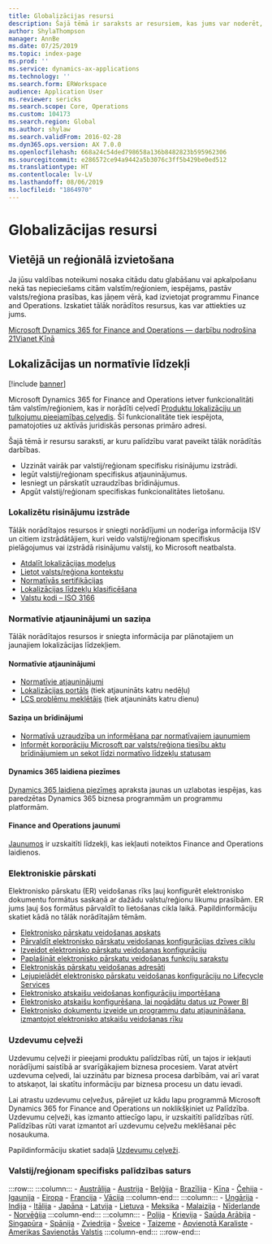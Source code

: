 ```yaml
---
title: Globalizācijas resursi
description: Šajā tēmā ir saraksts ar resursiem, kas jums var noderēt, lai uzzinātu papildinformāciju par valstij/reģionam specifisko funkcionalitāti un piedāvājumiem.
author: ShylaThompson
manager: AnnBe
ms.date: 07/25/2019
ms.topic: index-page
ms.prod: ''
ms.service: dynamics-ax-applications
ms.technology: ''
ms.search.form: ERWorkspace
audience: Application User
ms.reviewer: sericks
ms.search.scope: Core, Operations
ms.custom: 104173
ms.search.region: Global
ms.author: shylaw
ms.search.validFrom: 2016-02-28
ms.dyn365.ops.version: AX 7.0.0
ms.openlocfilehash: 668a24c54ded798658a136b8482823b595962306
ms.sourcegitcommit: e286572ce94a9442a5b3076c3ff5b429be0ed512
ms.translationtype: HT
ms.contentlocale: lv-LV
ms.lasthandoff: 08/06/2019
ms.locfileid: "1864970"
---
```

# <a name="globalization-resources"></a>Globalizācijas resursi

## <a name="local-and-regional-deployments"></a>Vietējā un reģionālā izvietošana
Ja jūsu valdības noteikumi nosaka citādu datu glabāšanu vai apkalpošanu nekā tas nepieciešams citām valstīm/reģioniem, iespējams, pastāv valsts/reģiona prasības, kas jāņem vērā, kad izvietojat programmu Finance and Operations. Izskatiet tālāk norādītos resursus, kas var attiekties uz jums.

[Microsoft Dynamics 365 for Finance and Operations — darbību nodrošina 21Vianet Ķīnā](https://docs.microsoft.com/dynamics365/unified-operations/dev-itpro/deployment/china-local-deployment)

## <a name="localization-and-regulatory-features"></a>Lokalizācijas un normatīvie līdzekļi

[!include [banner](../includes/banner.md)]

Microsoft Dynamics 365 for Finance and Operations ietver funkcionalitāti tām valstīm/reģioniem, kas ir norādīti ceļvedī [Produktu lokalizāciju un tulkojumu pieejamības ceļvedis](https://aka.ms/dynamics_365_international_availability_deck). Šī funkcionalitāte tiek iespējota, pamatojoties uz aktīvās juridiskās personas primāro adresi. 

Šajā tēmā ir resursu saraksti, ar kuru palīdzību varat paveikt tālāk norādītās darbības. 
- Uzzināt vairāk par valstij/reģionam specifisku risinājumu izstrādi.
- Iegūt valstij/reģionam specifiskus atjauninājumus.
- Iesniegt un pārskatīt uzraudzības brīdinājumus.
- Apgūt valstij/reģionam specifiskas funkcionalitātes lietošanu.

### <a name="developing-localized-solutions"></a>Lokalizētu risinājumu izstrāde
Tālāk norādītajos resursos ir sniegti norādījumi un noderīga informācija ISV un citiem izstrādātājiem, kuri veido valstij/reģionam specifiskus pielāgojumus vai izstrādā risinājumu valstij, ko Microsoft neatbalsta.
-   [Atdalīt lokalizācijas modeļus](separate-localization-models.md)
-   [Lietot valsts/reģiona kontekstu](apply-country-context.md)
-   [Normatīvās sertifikācijas](regulatory-certifications.md)
-   [Lokalizācijas līdzekļu klasificēšana](classify-localization-features.md)
-   [Valstu kodi – ISO 3166](https://www.iso.org/iso-3166-country-codes.html)

### <a name="regulatory-updates-and-communication"></a>Normatīvie atjauninājumi un saziņa
Tālāk norādītajos resursos ir sniegta informācija par plānotajiem un jaunajiem lokalizācijas līdzekļiem. 

#### <a name="regulatory-updates"></a>Normatīvie atjauninājumi
-   [Normatīvie atjauninājumi](../../financials/localizations/regulatory-updates.md)
-   [Lokalizācijas portāls](https://mbs.microsoft.com/customersource/northamerica/ax/support/support-news/GFMLocalizationPortalMC) (tiek atjaunināts katru nedēļu)
-   [LCS problēmu meklētājs](../lifecycle-services/issue-search-lcs.md) (tiek atjaunināts katru dienu)

#### <a name="communication-and-alerts"></a>Saziņa un brīdinājumi
-   [Normatīvā uzraudzība un informēšana par normatīvajiem jaunumiem](regulatory-watch-communication.md)
-   [Informēt korporāciju Microsoft par valsts/reģiona tiesību aktu brīdinājumiem un sekot līdzi normatīvo līdzekļu statusam](submit-localization-alerts.md)

#### <a name="dynamics-365-release-notes"></a>Dynamics 365 laidiena piezīmes
[Dynamics 365 laidiena piezīmes](https://docs.microsoft.com/business-applications-release-notes/) apraksta jaunas un uzlabotas iespējas, kas paredzētas Dynamics 365 biznesa programmām un programmu platformām. 

#### <a name="finance-and-operations-whats-new"></a>Finance and Operations jaunumi
[Jaunumos](../../fin-and-ops/get-started/whats-new-changed.md) ir uzskaitīti līdzekļi, kas iekļauti noteiktos Finance and Operations laidienos.

### <a name="electronic-reporting"></a>Elektroniskie pārskati
Elektronisko pārskatu (ER) veidošanas rīks ļauj konfigurēt elektronisko dokumentu formātus saskaņā ar dažādu valstu/reģionu likumu prasībām. ER jums ļauj šos formātus pārvaldīt to lietošanas cikla laikā. Papildinformāciju skatiet kādā no tālāk norādītajām tēmām.
-   [Elektronisko pārskatu veidošanas apskats](../analytics/general-electronic-reporting.md)
-   [Pārvaldīt elektronisko pārskatu veidošanas konfigurācijas dzīves ciklu](../analytics/general-electronic-reporting-manage-configuration-lifecycle.md)
-   [Izveidot elektronisko pārskatu veidošanas konfigurāciju](../analytics/electronic-reporting-configuration.md)
-   [Paplašināt elektronisko pārskatu veidošanas funkciju sarakstu](../analytics/general-electronic-reporting-formulas-list-extension.md)
-   [Elektroniskās pārskatu veidošanas adresāti](../analytics/electronic-reporting-destinations.md)
-   [Lejupielādēt elektronisko pārskatu veidošanas konfigurāciju no Lifecycle Services](../analytics/download-electronic-reporting-configuration-lcs.md)
-   [Elektronisko atskaišu veidošanas konfigurāciju importēšana](../analytics/electronic-reporting-import-ger-configurations.md)
-   [Elektronisko atskaišu konfigurēšana, lai nogādātu datus uz Power BI](../analytics/general-electronic-reporting-report-configuration-get-data-powerbi.md)
-   [Elektronisko dokumentu izveide un programmu datu atjaunināšana, izmantojot elektronisko atskaišu veidošanas rīku](../analytics/generate-electronic-documents-update-application-data.md)

### <a name="task-guides"></a>Uzdevumu ceļveži
Uzdevumu ceļveži ir pieejami produktu palīdzības rūtī, un tajos ir iekļauti norādījumi saistībā ar svarīgākajiem biznesa procesiem. Varat atvērt uzdevuma ceļvedi, lai uzzinātu par biznesa procesa darbībām, vai arī varat to atskaņot, lai skatītu informāciju par biznesa procesu un datu ievadi.

Lai atrastu uzdevumu ceļvežus, pārejiet uz kādu lapu programmā Microsoft Dynamics 365 for Finance and Operations un noklikšķiniet uz Palīdzība. Uzdevumu ceļveži, kas izmanto attiecīgo lapu, ir uzskaitīti palīdzības rūtī. Palīdzības rūti varat izmantot arī uzdevumu ceļvežu meklēšanai pēc nosaukuma.

Papildinformāciju skatiet sadaļā [Uzdevumu ceļveži](../../fin-and-ops/get-started/help-overview.md#task-guides).


### <a name="countryregion-specific-help-content"></a>Valstij/reģionam specifisks palīdzības saturs
:::row:::
    :::column:::
        - [Austrālija](../../financials/localizations/australia.md)
        - [Austrija](../../financials/localizations/austria.md)
        - [Beļģija](../../financials/localizations/belgium.md)
        - [Brazīlija](../../financials/localizations/brazil.md)
        - [Ķīna](../../financials/localizations/china.md)
        - [Čehija](../../financials/localizations/czech-republic.md)
        - [Igaunija](../../financials/localizations/estonia.md)
        - [Eiropa](../../financials/localizations/europe.md)
        - [Francija](../../financials/localizations/france.md)
        - [Vācija](../../financials/localizations/germany.md)
    :::column-end:::
    :::column:::
        - [Ungārija](../../financials/localizations/hungary.md)
        - [Indija](../../financials/localizations/india.md)
        - [Itālija](../../financials/localizations/italy.md)
        - [Japāna](../../financials/localizations/japan.md)
        - [Latvija](../../financials/localizations/latvia.md)
        - [Lietuva](../../financials/localizations/lithuania.md)
        - [Meksika](../../financials/localizations/mexico.md)
        - [Malaizija](../../financials/localizations/malaysia.md)
        - [Nīderlande](../../financials/localizations/netherlands.md)
        - [Norvēģija](../../financials/localizations/norway.md)
    :::column-end:::
    :::column:::
        - [Polija](../../financials/localizations/poland.md)
        - [Krievija](../../financials/localizations/russia.md)
        - [Saūda Arābija](../../financials/localizations/saudi-arabia.md)
        - [Singapūra](../../financials/localizations/singapore.md)
        - [Spānija](../../financials/localizations/spain.md)
        - [Zviedrija](../../financials/localizations/sweden.md)
        - [Šveice](../../financials/localizations/switzerland.md)
        - [Taizeme](../../financials/localizations/thailand.md)
        - [Apvienotā Karaliste](../../financials/localizations/united-kingdom.md)
        - [Amerikas Savienotās Valstis](../../financials/localizations/united-states.md)
    :::column-end:::
:::row-end:::






